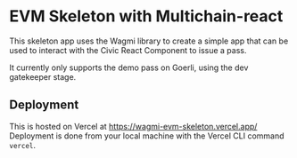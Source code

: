 # EVM Skeleton with Multichain-react

This skeleton app uses the Wagmi library to create a simple app that can be used to interact with the Civic React Component to issue a pass.

It currently only supports the demo pass on Goerli, using the dev gatekeeper stage.

## Deployment

This is hosted on Vercel at https://wagmi-evm-skeleton.vercel.app/
Deployment is done from your local machine with the Vercel CLI command `vercel`.
